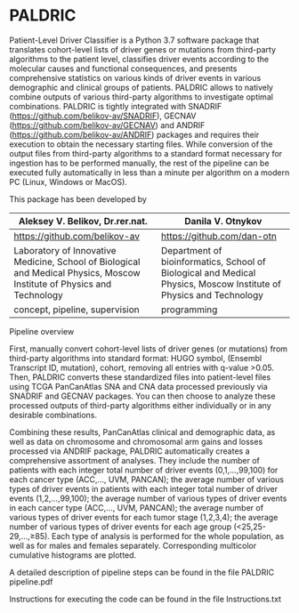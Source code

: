 # PALDRIC

Patient-Level Driver Classifier is a Python 3.7 software package that translates cohort-level lists of driver genes or mutations from third-party algorithms to the patient level, classifies driver events according to the molecular causes and functional consequences, and presents comprehensive statistics on various kinds of driver events in various demographic and clinical groups of patients. PALDRIC allows to natively combine outputs of various third-party algorithms to investigate optimal combinations. PALDRIC is tightly integrated with SNADRIF (https://github.com/belikov-av/SNADRIF), GECNAV (https://github.com/belikov-av/GECNAV) and ANDRIF (https://github.com/belikov-av/ANDRIF) packages and requires their execution to obtain the necessary starting files. While conversion of the output files from third-party algorithms to a standard format necessary for ingestion has to be performed manually, the rest of the pipeline can be executed fully automatically in less than a minute per algorithm on a modern PC (Linux, Windows or MacOS).

This package has been developed by 

Aleksey V. Belikov, Dr.rer.nat. | Danila V. Otnykov
-- | --
https://github.com/belikov-av | https://github.com/dan-otn 
Laboratory of Innovative Medicine, School of Biological and Medical Physics, Moscow Institute of Physics and Technology | Department of bioinformatics, School of Biological and Medical Physics, Moscow Institute of Physics and Technology
concept, pipeline, supervision | programming

Pipeline overview

First, manually convert cohort-level lists of driver genes (or mutations) from third-party algorithms into standard format: 
HUGO symbol, (Ensembl Transcript ID, mutation), cohort, removing all entries with q-value >0.05. 
Then, PALDRIC converts these standardized files into patient-level files using TCGA PanCanAtlas SNA and CNA data processed previously via SNADRIF and GECNAV packages.
You can then choose to analyze these processed outputs of third-party algorithms either individually or in any desirable combinations.

Combining these results, PanCanAtlas clinical and demographic data, as well as data on chromosome and chromosomal arm gains and losses processed via ANDRIF package, PALDRIC automatically creates a comprehensive assortment of analyses. They include the number of patients with each integer total number of driver events (0,1,…,99,100) for each cancer type (ACC,…, UVM, PANCAN); the average number of various types of driver events in patients with each integer total number of driver events (1,2,…,99,100); the average number of various types of driver events in each cancer type (ACC,…, UVM, PANCAN); the average number of various types of driver events for each tumor stage (1,2,3,4); the average number of various types of driver events for each age group (<25,25-29,…,≥85). Each type of analysis is performed for the whole population, as well as for males and females separately. Corresponding multicolor cumulative histograms are plotted.

A detailed description of pipeline steps can be found in the file PALDRIC pipeline.pdf

Instructions for executing the code can be found in the file Instructions.txt

